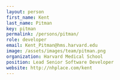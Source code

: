 ```yaml
---
layout: person
first_name: Kent
last_name: Pitman
key: pitman
permalink: /persons/pitman/
role: developer
email: Kent_Pitman@hms.harvard.edu
image: /assets/images/team/pitman.png
organization: Harvard Medical School
position: Lead Senior Software Developer
website: http://nhplace.com/kent
---
```

